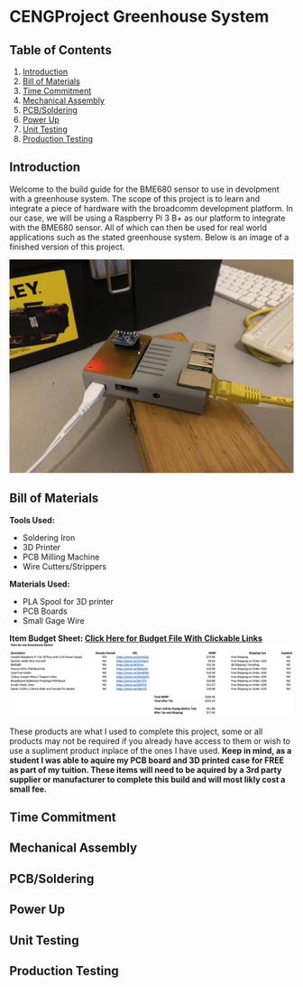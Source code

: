 # CENGProject Greenhouse System

## Table of Contents
1. [Introduction](#Introduction)
2. [Bill of Materials](#Bill-of-Materials)
3. [Time Commitment](#Time-Commitment)
4. [Mechanical Assembly](#Mechanical-Assembly)
5. [PCB/Soldering](#PCBSoldering)
6. [Power Up](#Power-Up)
7. [Unit Testing](#Unit-Testing)
8. [Production Testing](#Production-Testing)

## Introduction
Welcome to the build guide for the BME680 sensor to use in devolpment with a greenhouse system. The scope of this project is to learn and integrate a piece of hardware with the broadcomm development platform. In our case, we will be using a Raspberry Pi 3 B+ as our platform to integrate with the BME680 sensor. All of which can then be used for real world applications such as the stated greenhouse system. Below is an image of a finished version of this project.

![Finished Product](https://raw.githubusercontent.com/McAdieCENG/CENGProject/master/Images/PiCase4.jpg)

## Bill of Materials
**Tools Used:**
- Soldering Iron
- 3D Printer
- PCB Milling Machine
- Wire Cutters/Strippers

**Materials Used:**
- PLA Spool for 3D printer
- PCB Boards
- Small Gage Wire

**Item Budget Sheet: [Click Here for Budget File With Clickable Links](https://github.com/McAdieCENG/CENGProject/blob/master/Documentation/Budget%20Files/Budget.xlsx)**
![Budget](https://raw.githubusercontent.com/McAdieCENG/CENGProject/master/Images/Budget.png)

These products are what I used to complete this project, some or all products may not be required if you already have access to them or wish to use a supliment product inplace of the ones I have used. **Keep in mind, as a student I was able to aquire my PCB board and 3D printed case for FREE as part of my tuition. These items will need to be aquired by a 3rd party supplier or manufacturer to complete this build and will most likly cost a small fee.**

## Time Commitment

## Mechanical Assembly

## PCB/Soldering

## Power Up

## Unit Testing

## Production Testing
